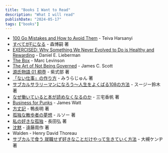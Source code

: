 ```yaml
---
title: "Books I Want to Read"
description: "What I will read"
publishDate: "2024-05-17"
tags: ["books"]
---
```


- [100 Go Mistakes and How to Avoid Them](https://www.manning.com/books/100-go-mistakes-and-how-to-avoid-them) - Teiva Harsanyi
- [すべてがFになる](https://bookclub.kodansha.co.jp/product?item=0000198009) - 森博嗣 著
- [EXERCISED: Why Something We Never Evolved to Do is Healthy and Rewarding](https://scholar.harvard.edu/exercised/home) - Daniel E. Lieberman
- [The Box](https://en.wikipedia.org/wiki/The_Box_(Levinson_book)) - Marc Levinson
- [The Art of Not Being Governed](https://en.wikipedia.org/wiki/The_Art_of_Not_Being_Governed) - James C. Scott
- [源氏物語 01 桐壺](https://www.aozora.gr.jp/index_pages/person52.html#sakuhin_list_1) - 紫式部 著
- [「ない仕事」の作り方](https://books.bunshun.jp/ud/book/num/9784163903699) - みうらじゅん 著
- [サブカルサラリーマンになろう～人生をよくばる108の方法](https://bookclub.kodansha.co.jp/product?item=0000387721) - スージー鈴木 著
- [なぜ働いていると本が読めなくなるのか](https://shinsho.shueisha.co.jp/kikan/1212-b/) -  三宅香帆 著
- [Business for Punks](https://www.penguinrandomhouse.com/books/530242/business-for-punks-by-james-watt/) - James Watt
- [方丈記](https://www.aozora.gr.jp/cards/000196/files/975_15935.html) - 鴨長明  著
- [孤独な散歩者の夢想](https://www.shinchosha.co.jp/book/200701/) - ルソー 著
- [私の好きな孤独](https://www.usio.co.jp/books/ushio_bunko/23071) - 長田弘 著
- [沈黙](https://www.shinchosha.co.jp/book/112315/) - 遠藤周作 著
- Walden - Henry David Thoreau
- [サブカルで食う 就職せず好きなことだけやって生きていく方法](https://www.kadokawa.co.jp/product/321706000456/) - 大槻ケンヂ 著
